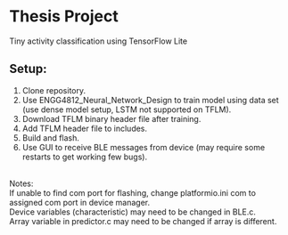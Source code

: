 # Thesis Project
Tiny activity classification using TensorFlow Lite <br />
## Setup: <br />
1. Clone repository. <br />
2. Use ENGG4812_Neural_Network_Design to train model using data set (use dense model setup, LSTM not supported on TFLM). <br />
3. Download TFLM binary header file after training. <br />
4. Add TFLM header file to includes. <br />
5. Build and flash. <br />
6. Use GUI to receive BLE messages from device (may require some restarts to get working few bugs). <br />
<br />
Notes: <br />
If unable to find com port for flashing, change platformio.ini com to assigned com port in device manager. <br />
Device variables (characteristic) may need to be changed in BLE.c. <br />
Array variable in predictor.c may need to be changed if array is different. <br />
